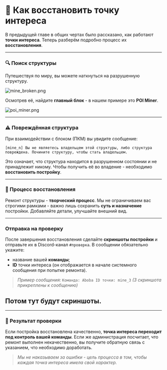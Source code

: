# 🧱 Как восстановить точку интереса

В предыдущей главе в общих чертах было рассказано, как работают **точки интереса**.
Теперь разберём подробно процесс их **восстановления**.

---

### 🔍 Поиск структуры

Путешествуя по миру, вы можете наткнуться на разрушенную структуру.

![mine\_broken.png](mine_broken.png)

Осмотрев её, найдите **главный блок** - в нашем примере это **POI Miner**.

![poi\_miner.png](poi_miner.png)

---

### ⚠️ Повреждённая структура

При взаимодействии с блоком (ПКМ) вы увидите сообщение:

```
[mine_n] Вы не являетесь владельцем этой структуры, либо структура повреждена. Почините структуру, чтобы стать владельцем.
```

Это означает, что структура находится в разрушенном состоянии и не принадлежит никому.
Чтобы получить её во владение - необходимо **восстановить постройку**.

---

### 🧰 Процесс восстановления

Ремонт структуры - **творческий процесс**.
Мы не ограничиваем вас строгими рамками - важно лишь сохранить **суть и назначение** постройки.
Добавляйте детали, улучшайте внешний вид.

---

### Отправка на проверку

После завершения восстановления сделайте **скриншоты постройки** и отправьте их в Discord-канал `#проверка`.
В сообщении обязательно укажите:

* название вашей **команды**;
* **ID** точки интереса (он отображается в начале системного сообщения при попытке ремонта).

>  *Пример сообщения:*
> `Команда: Aboba
> ID точки: mine_3`
> *(3 скриншота прикреплены к сообщению)*

## **Потом тут будут скриншоты.**

---

### 🧾 Результат проверки

Если постройка восстановлена качественно, **точка интереса переходит под контроль вашей команды**.
Если же администрация посчитает, что ремонт выполнен некачественно, вы получите обратную связь с указанием, что необходимо доработать.

>  *Мы не наказываем за ошибки - цель процесса в том, чтобы каждая точка интереса имела свой характер.*
